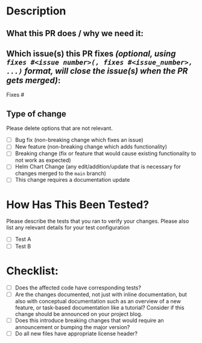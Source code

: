 # Description

## What this PR does / why we need it:
<!--Please include a summary of the changes and relevant context. -->

## Which issue(s) this PR fixes *(optional, using `fixes #<issue number>(, fixes #<issue_number>, ...)` format, will close the issue(s) when the PR gets merged)*:
Fixes #

## Type of change

Please delete options that are not relevant.

- [ ] Bug fix (non-breaking change which fixes an issue)
- [ ] New feature (non-breaking change which adds functionality)
- [ ] Breaking change (fix or feature that would cause existing functionality to not work as expected)
- [ ] Helm Chart Change (any edit/addition/update that is necessary for changes merged to the `main` branch)
- [ ] This change requires a documentation update

# How Has This Been Tested?

Please describe the tests that you ran to verify your changes. Please also list any relevant details for your test configuration

- [ ] Test A
- [ ] Test B

# Checklist:

- [ ] Does the affected code have corresponding tests?
- [ ] Are the changes documented, not just with inline documentation, but also with conceptual documentation such as an overview of a new feature, or task-based documentation like a tutorial? Consider if this change should be announced on your project blog.
- [ ] Does this introduce breaking changes that would require an announcement or bumping the major version?
- [ ] Do all new files have appropriate license header?
